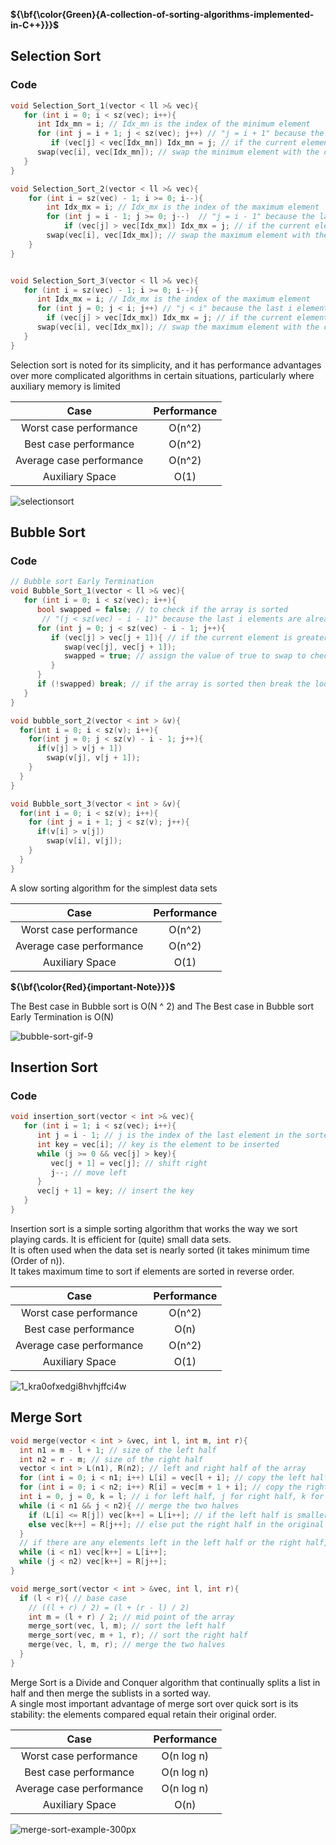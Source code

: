 **${\bf{\color\{Green}\{A-collection-of-sorting-algorithms-implemented-in-C++}}}$**


## Selection Sort

### Code

```cpp
void Selection_Sort_1(vector < ll >& vec){
   for (int i = 0; i < sz(vec); i++){
      int Idx_mn = i; // Idx_mn is the index of the minimum element
      for (int j = i + 1; j < sz(vec); j++) // "j = i + 1" because the first i elements are already sorted 
         if (vec[j] < vec[Idx_mn]) Idx_mn = j; // if the current element is less than the minimum element
      swap(vec[i], vec[Idx_mn]); // swap the minimum element with the current element 
   }
}

void Selection_Sort_2(vector < ll >& vec){
    for (int i = sz(vec) - 1; i >= 0; i--){
        int Idx_mx = i; // Idx_mx is the index of the maximum element
        for (int j = i - 1; j >= 0; j--)  // "j = i - 1" because the last i elements are already sorted
            if (vec[j] > vec[Idx_mx]) Idx_mx = j; // if the current element is greater than the maximum element
        swap(vec[i], vec[Idx_mx]); // swap the maximum element with the current element
    }
}


void Selection_Sort_3(vector < ll >& vec){
   for (int i = sz(vec) - 1; i >= 0; i--){
      int Idx_mx = i; // Idx_mx is the index of the maximum element
      for (int j = 0; j < i; j++) // "j < i" because the last i elements are already sorted
        if (vec[j] > vec[Idx_mx]) Idx_mx = j; // if the current element is greater than the maximum element
      swap(vec[i], vec[Idx_mx]); // swap the maximum element with the current element    
   }
}
```



Selection sort is noted for its simplicity, and it has performance advantages over more complicated algorithms in certain situations, particularly where auxiliary memory is limited

| Case  | Performance |
| :---: | :---: |
| Worst case performance   | O(n^2)  |
| Best case performance  | O(n^2)  |
| Average case performance  | O(n^2)  |
| Auxiliary Space           | O(1)  |

![selectionsort](https://user-images.githubusercontent.com/36489953/42171344-5554d9d2-7e19-11e8-8537-7811ebbbd1b6.gif)


## Bubble Sort

### Code

```cpp
// Bubble sort Early Termination
void Bubble_Sort_1(vector < ll >& vec){
   for (int i = 0; i < sz(vec); i++){
      bool swapped = false; // to check if the array is sorted
       // "(j < sz(vec) - i - 1)" because the last i elements are already sorted
      for (int j = 0; j < sz(vec) - i - 1; j++){
         if (vec[j] > vec[j + 1]){ // if the current element is greater than the next element
            swap(vec[j], vec[j + 1]);
            swapped = true; // assign the value of true to swap to check if the array is sorted
         }
      }
      if (!swapped) break; // if the array is sorted then break the loop because the array is sorted
   }
}

void bubble_sort_2(vector < int > &v){
  for(int i = 0; i < sz(v); i++){
    for(int j = 0; j < sz(v) - i - 1; j++){ 
      if(v[j] > v[j + 1]) 
        swap(v[j], v[j + 1]);
    }
  }
}

void Bubble_sort_3(vector < int > &v){
  for(int i = 0; i < sz(v); i++){
    for (int j = i + 1; j < sz(v); j++){
      if(v[i] > v[j]) 
        swap(v[i], v[j]);
    }
  }
}
```


A slow sorting algorithm for the simplest data sets

| Case  | Performance |
| :---: | :---: |
| Worst case performance   | O(n^2)  |
| Average case performance  | O(n^2)  |
| Auxiliary Space           | O(1)  |


**${\bf{\color\{Red}\{important-Note}}}$**
 
The Best  case in Bubble sort is O(N ^ 2) and 
The Best  case in Bubble sort Early Termination is O(N)

![bubble-sort-gif-9](https://user-images.githubusercontent.com/36489953/42171410-83532a64-7e19-11e8-95a1-b2dd3aaedc43.gif)


## Insertion Sort

### Code

```cpp
void insertion_sort(vector < int >& vec){
   for (int i = 1; i < sz(vec); i++){
      int j = i - 1; // j is the index of the last element in the sorted part
      int key = vec[i]; // key is the element to be inserted
      while (j >= 0 && vec[j] > key){
         vec[j + 1] = vec[j]; // shift right
         j--; // move left
      }
      vec[j + 1] = key; // insert the key
   }
}
```

Insertion sort is a simple sorting algorithm that works the way we sort playing cards. It is efficient for (quite) small data sets.  
It is often used when the data set is nearly sorted (it takes minimum time (Order of n)).    
It takes maximum time to sort if elements are sorted in reverse order.
 

| Case  | Performance |
| :---: | :---: |
| Worst case performance   | O(n^2)  |
| Best case performance  | O(n)  |
| Average case performance  | O(n^2)  |
| Auxiliary Space           | O(1)  |

![1_kra0ofxedgi8hvhjffci4w](https://user-images.githubusercontent.com/36489953/42171484-b508016a-7e19-11e8-8d47-3b95d788d579.gif)

## Merge Sort

```cpp
void merge(vector < int > &vec, int l, int m, int r){
  int n1 = m - l + 1; // size of the left half
  int n2 = r - m; // size of the right half
  vector < int > L(n1), R(n2); // left and right half of the array
  for (int i = 0; i < n1; i++) L[i] = vec[l + i]; // copy the left half
  for (int i = 0; i < n2; i++) R[i] = vec[m + 1 + i]; // copy the right half
  int i = 0, j = 0, k = l; // i for left half, j for right half, k for the original array
  while (i < n1 && j < n2){ // merge the two halves 
    if (L[i] <= R[j]) vec[k++] = L[i++]; // if the left half is smaller than the right half, put the left half in the original array
    else vec[k++] = R[j++]; // else put the right half in the original array
  }
  // if there are any elements left in the left half or the right half, put them in the original array
  while (i < n1) vec[k++] = L[i++]; 
  while (j < n2) vec[k++] = R[j++]; 
}

void merge_sort(vector < int > &vec, int l, int r){
  if (l < r){ // base case
    // ((l + r) / 2) = (l + (r - l) / 2)
    int m = (l + r) / 2; // mid point of the array 
    merge_sort(vec, l, m); // sort the left half
    merge_sort(vec, m + 1, r); // sort the right half
    merge(vec, l, m, r); // merge the two halves
  }
}
```

Merge Sort is a Divide and Conquer algorithm that continually splits a list in half and then merge the sublists in a sorted way.    
A single most important advantage of merge sort over quick sort is its stability: the elements compared equal retain their original order.  


| Case  | Performance |
| :---: | :---: |
| Worst case performance   | O(n log n)  |
| Best case performance  | O(n log n)  |
| Average case performance  | O(n log n)  |
| Auxiliary Space           | O(n)  |  


![merge-sort-example-300px](https://user-images.githubusercontent.com/36489953/42171944-ed5814c8-7e1a-11e8-9d30-10ae8047bb17.gif)


